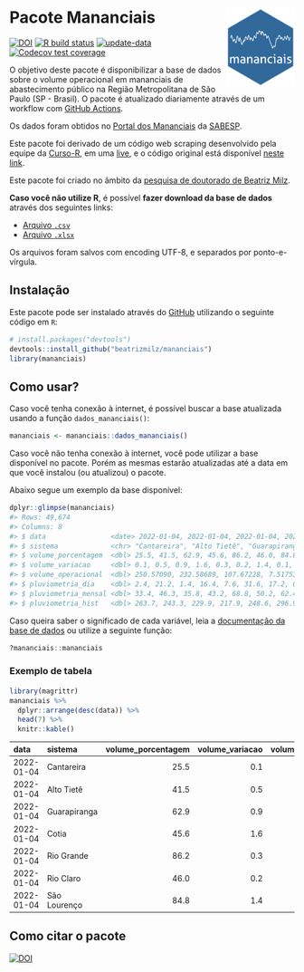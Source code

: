 
<!-- README.md is generated from README.Rmd. Please edit that file -->

# Pacote Mananciais <img src="man/figures/hexlogo.png" align="right" width = "120px"/>

<!-- badges: start -->

[![DOI](https://zenodo.org/badge/DOI/10.5281/zenodo.4733056.svg)](https://doi.org/10.5281/zenodo.4733056)
[![R build
status](https://github.com/beatrizmilz/mananciais/workflows/R-CMD-check/badge.svg)](https://github.com/beatrizmilz/mananciais/actions)
[![update-data](https://github.com/beatrizmilz/mananciais/actions/workflows/2-update_data.yaml/badge.svg)](https://github.com/beatrizmilz/mananciais/actions/workflows/2-update_data.yaml)
[![Codecov test
coverage](https://codecov.io/gh/beatrizmilz/mananciais/branch/master/graph/badge.svg)](https://codecov.io/gh/beatrizmilz/mananciais?branch=master)
<!-- badges: end -->

O objetivo deste pacote é disponibilizar a base de dados sobre o volume
operacional em mananciais de abastecimento público na Região
Metropolitana de São Paulo (SP - Brasil). O pacote é atualizado
diariamente através de um workflow com [GitHub
Actions](https://github.com/beatrizmilz/mananciais/actions).

Os dados foram obtidos no [Portal dos
Mananciais](http://mananciais.sabesp.com.br/Situacao) da
[SABESP](http://site.sabesp.com.br/site/Default.aspx).

Este pacote foi derivado de um código web scraping desenvolvido pela
equipe da [Curso-R](https://www.curso-r.com/), em uma
[live](https://youtu.be/jvZIxrMmOcQ), e o código original está
disponível [neste
link](https://github.com/curso-r/lives/blob/master/drafts/20200730_scraper_sabesp.R).

Este pacote foi criado no âmbito da [pesquisa de doutorado de Beatriz
Milz](https://beatrizmilz.github.io/tese/).

**Caso você não utilize R**, é possível **fazer download da base de
dados** através dos seguintes links:

  - [Arquivo
    `.csv`](https://github.com/beatrizmilz/mananciais/raw/master/inst/extdata/mananciais.csv)
  - [Arquivo
    `.xlsx`](https://github.com/beatrizmilz/mananciais/blob/master/inst/extdata/mananciais.xlsx?raw=true)

Os arquivos foram salvos com encoding UTF-8, e separados por
ponto-e-vírgula.

## Instalação

Este pacote pode ser instalado através do [GitHub](https://github.com/)
utilizando o seguinte código em `R`:

``` r
# install.packages("devtools")
devtools::install_github("beatrizmilz/mananciais")
library(mananciais)
```

## Como usar?

Caso você tenha conexão à internet, é possível buscar a base atualizada
usando a função `dados_mananciais()`:

``` r
mananciais <- mananciais::dados_mananciais() 
```

Caso você não tenha conexão à internet, você pode utilizar a base
disponível no pacote. Porém as mesmas estarão atualizadas até a data em
que você instalou (ou atualizou) o pacote.

Abaixo segue um exemplo da base disponível:

``` r
dplyr::glimpse(mananciais)
#> Rows: 49,674
#> Columns: 8
#> $ data                <date> 2022-01-04, 2022-01-04, 2022-01-04, 2022-01-04, 2…
#> $ sistema             <chr> "Cantareira", "Alto Tietê", "Guarapiranga", "Cotia…
#> $ volume_porcentagem  <dbl> 25.5, 41.5, 62.9, 45.6, 86.2, 46.0, 84.8, 25.4, 41…
#> $ volume_variacao     <dbl> 0.1, 0.5, 0.9, 1.6, 0.3, 0.2, 1.4, 0.1, 0.1, 1.0, …
#> $ volume_operacional  <dbl> 250.57090, 232.58689, 107.67228, 7.51753, 96.67139…
#> $ pluviometria_dia    <dbl> 2.4, 21.2, 1.4, 16.4, 7.6, 31.6, 17.2, 0.9, 0.9, 0…
#> $ pluviometria_mensal <dbl> 33.4, 46.3, 35.8, 43.2, 68.8, 50.2, 62.4, 31.0, 25…
#> $ pluviometria_hist   <dbl> 263.7, 243.3, 229.9, 217.9, 248.6, 296.9, 273.1, 2…
```

Caso queira saber o significado de cada variável, leia a [documentação
da base de
dados](https://beatrizmilz.github.io/mananciais/reference/mananciais.html)
ou utilize a seguinte função:

``` r
?mananciais::mananciais
```

### Exemplo de tabela

``` r
library(magrittr)
mananciais %>% 
  dplyr::arrange(desc(data)) %>% 
  head(7) %>%
  knitr::kable()
```

| data       | sistema      | volume\_porcentagem | volume\_variacao | volume\_operacional | pluviometria\_dia | pluviometria\_mensal | pluviometria\_hist |
| :--------- | :----------- | ------------------: | ---------------: | ------------------: | ----------------: | -------------------: | -----------------: |
| 2022-01-04 | Cantareira   |                25.5 |              0.1 |           250.57090 |               2.4 |                 33.4 |              263.7 |
| 2022-01-04 | Alto Tietê   |                41.5 |              0.5 |           232.58689 |              21.2 |                 46.3 |              243.3 |
| 2022-01-04 | Guarapiranga |                62.9 |              0.9 |           107.67228 |               1.4 |                 35.8 |              229.9 |
| 2022-01-04 | Cotia        |                45.6 |              1.6 |             7.51753 |              16.4 |                 43.2 |              217.9 |
| 2022-01-04 | Rio Grande   |                86.2 |              0.3 |            96.67139 |               7.6 |                 68.8 |              248.6 |
| 2022-01-04 | Rio Claro    |                46.0 |              0.2 |             6.28846 |              31.6 |                 50.2 |              296.9 |
| 2022-01-04 | São Lourenço |                84.8 |              1.4 |            75.30780 |              17.2 |                 62.4 |              273.1 |

## Como citar o pacote

[![DOI](https://zenodo.org/badge/DOI/10.5281/zenodo.4733056.svg)](https://doi.org/10.5281/zenodo.4733056)
